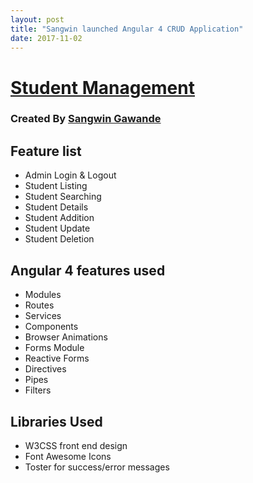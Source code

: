 ```yaml
---
layout: post
title: "Sangwin launched Angular 4 CRUD Application"
date: 2017-11-02
---
```


# [Student Management](https://github.com/sangwin/students-management-angular-4)
### Created By [Sangwin Gawande](http://sangw.in)

## Feature list

 * Admin Login & Logout
 * Student Listing
 * Student Searching
 * Student Details
 * Student Addition
 * Student Update
 * Student Deletion


## Angular 4 features used

 * Modules
 * Routes
 * Services
 * Components
 * Browser Animations
 * Forms Module
 * Reactive Forms
 * Directives
 * Pipes
 * Filters
 

## Libraries Used

 * W3CSS front end design
 * Font Awesome Icons
 * Toster for success/error messages
 
